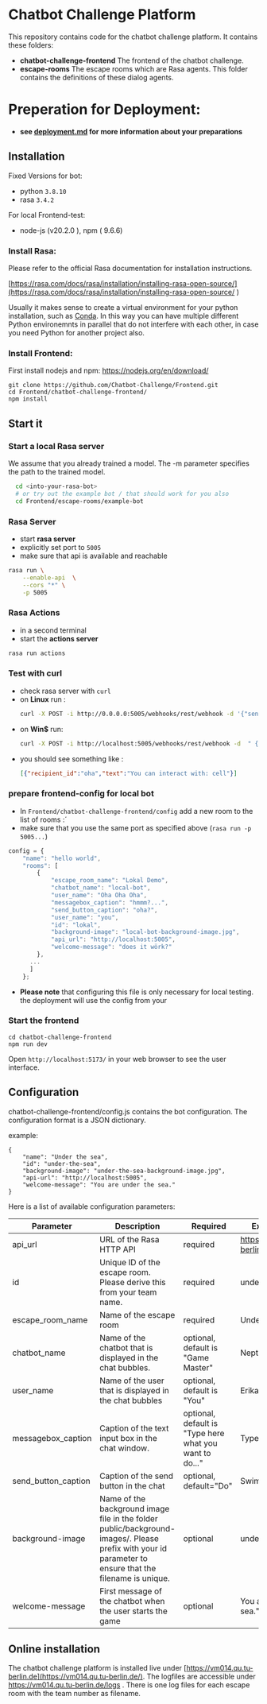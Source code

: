 # Chatbot Challenge Platform

This repository contains code for the chatbot challenge platform. It contains these folders:

* **chatbot-challenge-frontend** The frontend of the chatbot challenge.
* **escape-rooms** The escape rooms which are Rasa agents. This folder contains the definitions of these dialog agents.

# Preperation for Deployment:
  * **see [deployment.md](./documentation/deployment.md) for more information about your preparations**




## Installation
Fixed Versions for bot:
 * python `3.8.10`
 * rasa `3.4.2`

For local Frontend-test:
 * node-js (v20.2.0 ), npm ( 9.6.6)

 

### Install Rasa:

Please refer to the official Rasa documentation for installation instructions.

[https://rasa.com/docs/rasa/installation/installing-rasa-open-source/](https://rasa.com/docs/rasa/installation/installing-rasa-open-source/
)

Usually it makes sense to create a virtual environment for your python installation, such as [Conda](https://www.anaconda.com/). In this way you can have multiple different Python environemnts in parallel that do not interfere with each other, in case you need Python for another project also.

### Install Frontend:

First install nodejs and npm: https://nodejs.org/en/download/

```
git clone https://github.com/Chatbot-Challenge/Frontend.git
cd Frontend/chatbot-challenge-frontend/
npm install
```

## Start it

### Start a local Rasa server

We assume that you already trained a model. The -m parameter specifies the path to the trained model.

```sh
  cd <into-your-rasa-bot> 
  # or try out the example bot / that should work for you also
  cd Frontend/escape-rooms/example-bot
```
### Rasa  Server
* start **rasa server** 
* explicitly set port to `5005`
* make sure that api is available and reachable
```sh
rasa run \
    --enable-api  \
    --cors "*" \
    -p 5005
```
### Rasa Actions 
* in a second terminal
* start the **actions server**

```sh
rasa run actions
```

### Test with curl

 * check rasa server with `curl`
 * on **Linux** run : 
    ```sh
    curl -X POST -i http://0.0.0.0:5005/webhooks/rest/webhook -d '{"sender": "oha!", "message": "oha?"}'
    ```
 * on **Win$** run:
    ```sh
    curl -X POST -i http://localhost:5005/webhooks/rest/webhook -d  " { \"sender\":\"oha\" , \"message\": \"hi\" } "
    ```
  * you should see something like :
    ```json 
    [{"recipient_id":"oha","text":"You can interact with: cell"}]
    ```

### prepare frontend-config for local bot
* In `Frontend/chatbot-challenge-frontend/config`
add a new room to the list of rooms :´
* make sure that you use the same port as specified above (`rasa run -p 5005...`)
```js
config = {
    "name": "hello world",
    "rooms": [
        {
            "escape_room_name": "Lokal Demo",
            "chatbot_name": "local-bot",
            "user_name": "Oha Oha Oha",
            "messagebox_caption": "hmmm?...",
            "send_button_caption": "oha?",
            "user_name": "you",
            "id": "lokal",
            "background-image": "local-bot-background-image.jpg",
            "api_url": "http://localhost:5005",
            "welcome-message": "does it wörk?"
        },
      ...
      ]
    };
``` 
* **Please note** that configuring this file is only necessary for local testing.  
  the deployment will use the config from your 
### Start the frontend

```
cd chatbot-challenge-frontend
npm run dev
```

Open `http://localhost:5173/` in your web browser to see the user interface.

## Configuration

chatbot-challenge-frontend/config.js contains the bot configuration. The configuration format is a JSON dictionary.


example: 
```
{
    "name": "Under the sea",
    "id": "under-the-sea",
    "background-image": "under-the-sea-background-image.jpg",
    "api-url": "http://localhost:5005",
    "welcome-message": "You are under the sea."
}
```


Here is a list of available configuration parameters:

| Parameter | Description | Required | Example Value |
|-----|-----|-----|-----|
| api_url | URL of the Rasa HTTP API | required | https://vm014.qu.tu-berlin.de/api5005 | 
| id | Unique ID of the escape room. Please derive this from your team name. | required | under-the-sea | 
| escape_room_name | Name of the escape room | required | Under the sea | 
| chatbot_name | Name of the chatbot that is displayed in the chat bubbles. | optional, default is "Game Master" | Neptun | 
| user_name | Name of the user that is displayed in the chat bubbles | optional, default is "You"| Erika Musterfrau | 
| messagebox_caption | Caption of the text input box in the chat window. | optional, default is "Type here what you want to do..." | Type here... | 
| send_button_caption | Caption of the send button in the chat | optional, default="Do" | Swim | 
| background-image | Name of the background image file in the folder public/background-images/. Please prefix with your id parameter to ensure that the filename is unique. | optional | under-the-sea.jpg | 
| welcome-message | First message of the chatbot when the user starts the game | optional | You are under the sea." |

## Online installation

The chatbot challenge platform is installed live under [https://vm014.qu.tu-berlin.de](https://vm014.qu.tu-berlin.de/). The logfiles are accessible under https://vm014.qu.tu-berlin.de/logs . There is one log files for each escape room with the team number as filename.
